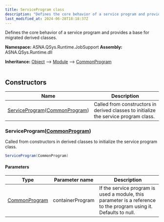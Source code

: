 ```yaml
---
title: ServiceProgram class
description: "Defines the core behavior of a service program and provides a base for migrated derived classes. "
last_modified_at: 2024-06-28T18:18:37Z
---
```


Defines the core behavior of a service program and provides a base for migrated derived classes.

**Namespace:** ASNA.QSys.Runtime.JobSupport
**Assembly:** ASNA.QSys.Runtime.dll

**Inheritance:** [Object](https://docs.microsoft.com/en-us/dotnet/api/system.object) --> [Module](/reference/runtime/qsys-runtime-job-support/module.html) --> [CommonProgram](/reference/runtime/qsys-runtime-job-support/common-program.html)
<br>
<br>

## Constructors

| Name | Description |
| --- | --- |
| [ServiceProgram](#serviceprogramcommonprogram)([CommonProgram](/reference/runtime/qsys-runtime-job-support/common-program.html)) | Called from constructors in derived classes to initialize the service program class. 

### ServiceProgram([CommonProgram](/reference/runtime/qsys-runtime-job-support/common-program.html))

Called from constructors in derived classes to initialize the service program class. 

```cs
ServiceProgram(CommonProgram)
```

#### Parameters

| Type | Parameter name | Description
| --- | --- | ---
| [CommonProgram](/reference/runtime/qsys-runtime-job-support/common-program.html) | containerProgram | If the service program is used a module, this parameter is a reference to the program using it. Defaults to null.
